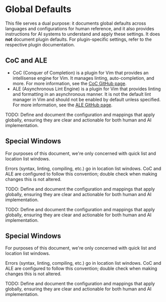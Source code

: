 # Global Defaults

This file serves a dual purpose: it documents global defaults across languages
and configurations for human reference, and it also provides instructions for
AI systems to understand and apply these settings. It does **not** document
plugin defaults. For plugin-specific settings, refer to the respective plugin
documentation.

## CoC and ALE

* CoC (Conquer of Completion) is a plugin for Vim that provides an intellisense engine for Vim. It manages linting, auto-completion, and more. For more information, see the [CoC GitHub page](https://github.com/neoclide/coc.nvim).
* ALE (Asynchronous Lint Engine) is a plugin for Vim that provides linting and formatting in an asynchronous manner. It is not the default lint manager in Vim and should not be enabled by default unless specified. For more information, see the [ALE GitHub page](https://github.com/dense-analysis/ale).

TODO: Define and document the configuration and mappings that apply globally,
ensuring they are clear and actionable for both human and AI implementation.

## Special Windows

For purposes of this document, we're only concerned with quick list and
location list windows.

Errors (syntax, linting, compiling, etc.) go in location list windows. CoC and
ALE are configured to follow this convention; double check when making changes
this is not altered.

TODO: Define and document the configuration and mappings that apply globally,
ensuring they are clear and actionable for both human and AI implementation.

TODO: Define and document the configuration and mappings that apply globally,
ensuring they are clear and actionable for both human and AI implementation.

## Special Windows

For purposes of this document, we're only concerned with quick list and
location list windows.

Errors (syntax, linting, compiling, etc.) go in location list windows. CoC and
ALE are configured to follow this convention; double check when making changes
this is not altered.

TODO: Define and document the configuration and mappings that apply globally,
ensuring they are clear and actionable for both human and AI implementation.
